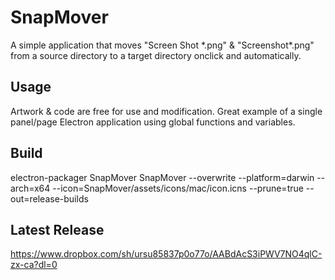 # SnapMover

A simple application that moves "Screen Shot \*.png" & "Screenshot\*.png" from a source directory to a target directory onclick and automatically.

## Usage

Artwork & code are free for use and modification. Great example of a single panel/page Electron application using global functions and variables.

## Build

electron-packager SnapMover SnapMover --overwrite --platform=darwin --arch=x64  --icon=SnapMover/assets/icons/mac/icon.icns --prune=true --out=release-builds

## Latest Release

https://www.dropbox.com/sh/ursu85837p0o77o/AABdAcS3iPWV7NO4qlC-zx-ca?dl=0